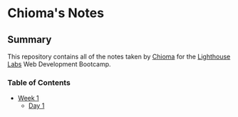 # Chioma's Notes

## Summary 

This repository contains all of the notes taken by [Chioma](https://github.com/MunaRita) for the [Lighthouse Labs](https://www.lighthouselabs.ca) Web Development Bootcamp.
### Table of Contents
* [Week 1](/Week_1)
  * [Day 1](//Week_1/Day_1)
  